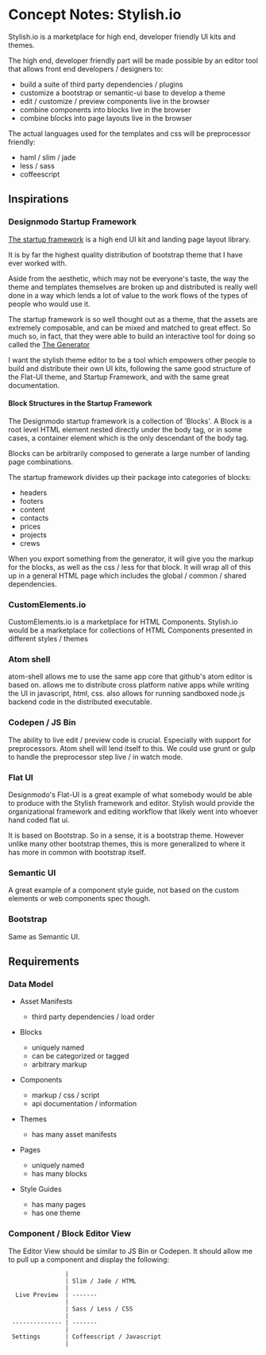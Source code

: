 # Concept Notes: Stylish.io

Stylish.io is a marketplace for high end, developer friendly UI kits and themes.  

The high end, developer friendly part will be made possible by an editor tool that allows front end developers / designers to:

- build a suite of third party dependencies / plugins
- customize a bootstrap or semantic-ui base to develop a theme
- edit / customize / preview components live in the browser
- combine components into blocks live in the browser
- combine blocks into page layouts live in the browser

The actual languages used for the templates and css will be preprocessor friendly:  

- haml / slim / jade
- less / sass
- coffeescript

## Inspirations

### Designmodo Startup Framework

[The startup framework](http://designmodo.com/startup) is a high end UI kit and landing page layout library.  

It is by far the highest quality distribution of bootstrap theme that I have ever worked with.  

Aside from the aesthetic, which may not be everyone's taste, the way the theme and templates themselves are broken up and distributed is really well done in a way which lends a lot of value to the work flows of the types of people who would use it.  

The startup framework is so well thought out as a theme, that the assets are extremely composable, and can be mixed and matched to great effect.  So much so, in fact, that they were able to build an interactive tool for doing so called the [The Generator](http://designmodo.com/generator)

I want the stylish theme editor to be a tool which empowers other people to build and distribute their own UI kits, following the same good structure of the Flat-UI theme, and Startup Framework, and with the same great documentation.

#### Block Structures in the Startup Framework 

The Designmodo startup framework is a collection of 'Blocks'. A Block is
a root level HTML element nested directly under the body tag, or in some
cases, a container element which is the only descendant of the body tag.

Blocks can be arbitrarily composed to generate a large number of landing page combinations.

The startup framework divides up their package into categories of blocks:

- headers
- footers
- content
- contacts
- prices
- projects
- crews

When you export something from the generator, it will give you the
markup for the blocks, as well as the css / less for that block. It will
wrap all of this up in a general HTML page which includes the global /
common / shared dependencies.


### CustomElements.io

CustomElements.io is a marketplace for HTML Components.  Stylish.io would be a marketplace for collections of HTML Components presented in different styles / themes

### Atom shell 

atom-shell allows me to use the same app core that github's atom editor
is based on.  allows me to distribute cross platform native apps while 
writing the UI in javascript, html, css.  also allows for running
sandboxed node.js backend code in the distributed executable.

### Codepen / JS Bin

The ability to live edit / preview code is crucial.  Especially with
support for preprocessors. Atom shell will lend itself to this. We could 
use grunt or gulp to handle the preprocessor step live / in watch mode. 

### Flat UI

Designmodo's Flat-UI is a great example of what somebody would be able
to produce with the Stylish framework and editor.  Stylish would provide
the organizational framework and editing workflow that likely went into 
whoever hand coded flat ui.

It is based on Bootstrap.  So in a sense, it is a bootstrap theme.
However unlike many other bootstrap themes, this is more generalized to
where it has more in common with bootstrap itself.

### Semantic UI

A great example of a component style guide, not based on the custom
elements or web components spec though.

### Bootstrap

Same as Semantic UI.

## Requirements

### Data Model

- Asset Manifests
  - third party dependencies / load order

- Blocks
  - uniquely named
  - can be categorized or tagged 
  - arbitrary markup

- Components
  - markup / css / script
  - api documentation / information

- Themes
  - has many asset manifests
  
- Pages
  - uniquely named
  - has many blocks

- Style Guides
  - has many pages
  - has one theme

### Component / Block Editor View 

The Editor View should be similar to JS Bin or Codepen.  It should allow
me to pull up a component and display the following:

```
                |
                | Slim / Jade / HTML 
                | 
  Live Preview  | -------
                | 
                | Sass / Less / CSS
                |
 -------------- | -------
                |
 Settings       | Coffeescript / Javascript 
                |
```

